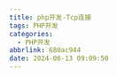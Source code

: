 ```yaml
---
title: php开发-Tcp连接
tags: PHP开发
categories:
  - PHP开发
abbrlink: 680ac944
date: 2024-06-13 09:09:50
---
```

